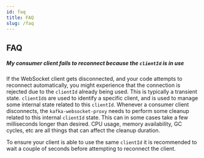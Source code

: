 ```yaml
---
id: faq
title: FAQ
slug: /faq
---
```


## FAQ

##### My consumer client fails to reconnect because the `clientId` is in use

If the WebSocket client gets disconnected, and your code attempts to reconnect
automatically, you might experience that the connection is rejected due to the
`clientId` already being used. This is typically a transient state. `clientId`s
are used to identify a specific client, and is used to manage some internal
state related to this `clientId`. Whenever a consumer client disconnects, the
`kafka-websocket-proxy` needs to perform some cleanup related to this internal
`clientId` state. This can in some cases take a few milliseconds longer than
desired. CPU usage, memory availability, GC cycles, etc are all things
that can affect the cleanup duration.

To ensure your client is able to use the same `clientId` it is recommended to
wait a couple of seconds before attempting to reconnect the client.



